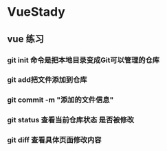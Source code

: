 # VueStady
## vue 练习
### git init 命令是把本地目录变成Git可以管理的仓库
### git add把文件添加到仓库
### git commit -m "添加的文件信息"
### git status 查看当前仓库状态 是否被修改
### git diff 查看具体页面修改内容